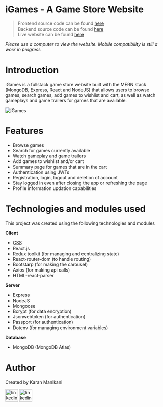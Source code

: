 # iGames - A Game Store Website

> Frontend source code can be found [here](https://github.com/Karan-Manikani/iGames-frontend) <br>
> Backend source code can be found [here](https://github.com/Karan-Manikani/iGames-backend/) <br>
> Live website can be found [here](https://i-games-frontend.vercel.app/)

_Please use a computer to view the website. Mobile compatibility is still a work in progress_

# Introduction

iGames is a fullstack game store website built with the MERN stack (MongoDB, Express, React and NodeJS) that allows users to browse games, search games, add games to wishlist and cart, as well as watch gameplays and game trailers for games that are available.

![iGames](https://lh3.googleusercontent.com/u/0/drive-viewer/AFDK6gMnrbRormW8l0QhMFcW-pt_astcHZiMy5XF-GrQ98tQ6JfEVlEt9Dks3DfeRzlWVltr3RI1CTG4F307OWduxBL62XbTvg=w1920-h990)

# Features

-   Browse games
-   Search for games currently available
-   Watch gameplay and game trailers
-   Add games to wishlist and/or cart
-   Summary page for games that are in the cart
-   Authentication using JWTs
-   Registration, login, logout and deletion of account
-   Stay logged in even after closing the app or refreshing the page
-   Profile information updation capabilities

# Technologies and modules used

This project was created using the following technologies and modules

**Client**

-   CSS
-   React.js
-   Redux toolkit (for managing and centralizing state)
-   React-router-dom (to handle routing)
-   Bootstarp (for making the carousel)
-   Axios (for making api calls)
-   HTML-react-parser

**Server**

-   Express
-   NodeJS
-   Mongoose
-   Bcrypt (for data encryption)
-   Jsonwebtoken (for authentication)
-   Passport (for authentication)
-   Dotenv (for managing environment variables)

**Database**

-   MongoDB (MongoDB Atlas)

# Author

Created by Karan Manikani

[<img src='https://camo.githubusercontent.com/c8a9c5b414cd812ad6a97a46c29af67239ddaeae08c41724ff7d945fb4c047e5/68747470733a2f2f6564656e742e6769746875622e696f2f537570657254696e7949636f6e732f696d616765732f7376672f6c696e6b6564696e2e737667' alt='linkedin' height='40'>](https://www.linkedin.com/in/karan-manikani/)
[<img src='https://camo.githubusercontent.com/b079fe922f00c4b86f1b724fbc2e8141c468794ce8adbc9b7456e5e1ad09c622/68747470733a2f2f6564656e742e6769746875622e696f2f537570657254696e7949636f6e732f696d616765732f7376672f6769746875622e737667' alt='linkedin' height='40'>](https://github.com/Karan-Manikani/)
